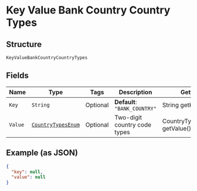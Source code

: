 
# Key Value Bank Country Country Types

## Structure

`KeyValueBankCountryCountryTypes`

## Fields

| Name | Type | Tags | Description | Getter | Setter |
|  --- | --- | --- | --- | --- | --- |
| `Key` | `String` | Optional | **Default**: `"BANK_COUNTRY"` | String getKey() | setKey(String key) |
| `Value` | [`CountryTypesEnum`](../../doc/models/country-types-enum.md) | Optional | Two-digit country code types | CountryTypesEnum getValue() | setValue(CountryTypesEnum value) |

## Example (as JSON)

```json
{
  "key": null,
  "value": null
}
```

